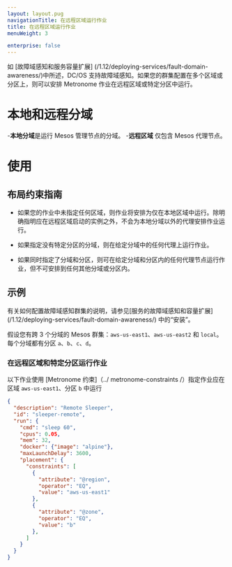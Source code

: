 ```yaml
---
layout: layout.pug
navigationTitle: 在远程区域运行作业
title: 在远程区域运行作业
menuWeight: 3

enterprise: false
---
```


如 [故障域感知和服务容量扩展] (/1.12/deploying-services/fault-domain-awareness/)中所述，DC/OS 支持故障域感知。如果您的群集配置在多个区域或分区上，则可以安排 Metronome 作业在远程区域或特定分区中运行。

# 本地和远程分域

-**本地分域**是运行 Mesos 管理节点的分域。
-**远程区域** 仅包含 Mesos 代理节点。

# 使用

## 布局约束指南

- 如果您的作业中未指定任何区域，则作业将安排为仅在本地区域中运行。除明确指明应在远程区域启动的实例之外，不会为本地分域以外的代理安排作业运行。

- 如果指定没有特定分区的分域，则在给定分域中的任何代理上运行作业。

- 如果同时指定了分域和分区，则可在给定分域和分区内的任何代理节点运行作业，但不可安排到任何其他分域或分区内。


## 示例

有关如何配置故障域感知群集的说明，请参见[服务的故障域感知和容量扩展] (/1.12/deploying-services/fault-domain-awareness/) 中的“安装”。

假设您有跨 3 个分域的 Mesos 群集：`aws-us-east1`、`aws-us-east2` 和 `local`。每个分域都有分区 `a`、`b`、`c`、`d`。

### 在远程区域和特定分区运行作业

以下作业使用 [Metronome 约束]（../ metronome-constraints /）指定作业应在区域 `aws-us-east1`、分区 `b` 中运行

```json
{
  "description": "Remote Sleeper",
  "id": "sleeper-remote",
  "run": {
    "cmd": "sleep 60",
    "cpus": 0.05,
    "mem": 32,
    "docker": {"image": "alpine"},
    "maxLaunchDelay": 3600,
    "placement": {
      "constraints": [
        {
          "attribute": "@region",
          "operator": "EQ",
          "value": "aws-us-east1"
        },
        {
          "attribute": "@zone",
          "operator": "EQ",
          "value": "b"
        },
      ]
    }
  }
}
```

